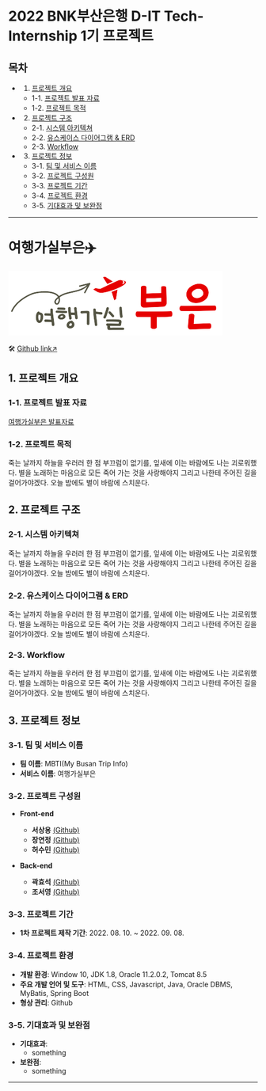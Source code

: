 # 2022 BNK부산은행 D-IT Tech-Internship 1기 프로젝트

## 목차

- 1. [프로젝트 개요](#1-프로젝트-개요)
    - 1-1. [프로젝트 발표 자료](#1-1-프로젝트-발표-자료)
    - 1-2. [프로젝트 목적](#1-2-프로젝트-목적)
- 2. [프로젝트 구조](#2-프로젝트-구조)
    - 2-1. [시스템 아키텍쳐](#2-1-시스템-아키텍쳐)
    - 2-2. [유스케이스 다이어그램 & ERD](#2-2-유스케이스-다이어그램-&-erd)
    - 2-3. [Workflow](#2-3-workflow)
- 3. [프로젝트 정보](#3-프로젝트-정보)
    - 3-1. [팀 및 서비스 이름](#3-1-팀-및-서비스-이름)
    - 3-2. [프로젝트 구성원](#3-2-프로젝트-구성원)
    - 3-3. [프로젝트 기간](#3-3-프로젝트-기간)
    - 3-4. [프로젝트 환경](#3-4-프로젝트-환경)
    - 3-5. [기대효과 및 보완점](#3-5-기대효과-및-보완점)

***

# 여행가실부은✈️
![로고이미지](./docImage/mbti.png)

🛠 [Github link↗](https://github.com/ssy0061/MyBusanTripInfo)


## 1. 프로젝트 개요

### 1-1. 프로젝트 발표 자료
[여행가실부은 발표자료]()

### 1-2. 프로젝트 목적
죽는 날까지 하늘을 우러러 한 점 부끄럼이 없기를, 잎새에 이는 바람에도 나는 괴로워했다. 별을 노래하는 마음으로 모든 죽어 가는 것을 사랑해야지 그리고 나한테 주어진 길을 걸어가야겠다. 오늘 밤에도 별이 바람에 스치운다.


## 2. 프로젝트 구조

### 2-1. 시스템 아키텍쳐
죽는 날까지 하늘을 우러러 한 점 부끄럼이 없기를, 잎새에 이는 바람에도 나는 괴로워했다. 별을 노래하는 마음으로 모든 죽어 가는 것을 사랑해야지 그리고 나한테 주어진 길을 걸어가야겠다. 오늘 밤에도 별이 바람에 스치운다.

### 2-2. 유스케이스 다이어그램 & ERD
죽는 날까지 하늘을 우러러 한 점 부끄럼이 없기를, 잎새에 이는 바람에도 나는 괴로워했다. 별을 노래하는 마음으로 모든 죽어 가는 것을 사랑해야지 그리고 나한테 주어진 길을 걸어가야겠다. 오늘 밤에도 별이 바람에 스치운다.

### 2-3. Workflow
죽는 날까지 하늘을 우러러 한 점 부끄럼이 없기를, 잎새에 이는 바람에도 나는 괴로워했다. 별을 노래하는 마음으로 모든 죽어 가는 것을 사랑해야지 그리고 나한테 주어진 길을 걸어가야겠다. 오늘 밤에도 별이 바람에 스치운다.


## 3. 프로젝트 정보

### 3-1. 팀 및 서비스 이름
- **팀 이름**: MBTI(My Busan Trip Info)
- **서비스 이름**: 여행가실부은

### 3-2. 프로젝트 구성원
- **Front-end**
    - **서상용** [(Github)](https://github.com/ssy0061)
    - **장연정** [(Github)](https://github.com/yjungs2)
    - **허수민** [(Github)](https://github.com/acetyl-CoA)

- **Back-end**
    - **곽효석** [(Github)](https://github.com/kkhsuk)
    - **조서영** [(Github)](https://github.com/choseoyeong)

### 3-3. 프로젝트 기간
- **1차 프로젝트 제작 기간**: 2022. 08. 10. ~ 2022. 09. 08.

### 3-4. 프로젝트 환경
- **개발 환경**: Window 10, JDK 1.8, Oracle 11.2.0.2, Tomcat 8.5
- **주요 개발 언어 및 도구**: HTML, CSS, Javascript, Java, Oracle DBMS, MyBatis, Spring Boot
- **형상 관리**: Github

### 3-5. 기대효과 및 보완점
- **기대효과**:
    - something
- **보완점**:
    - something


***